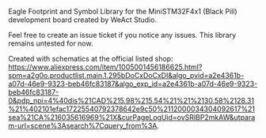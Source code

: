Eagle Footprint and Symbol Library for the MiniSTM32F4x1 (Black Pill) development board created by WeAct Studio.

Feel free to create an issue ticket if you notice any issues. This library remains untested for now.

Created with schematics at the official listed shop: https://www.aliexpress.com/item/1005001456186625.html?spm=a2g0o.productlist.main.1.295bDoCxDoCxDI&algo_pvid=a2e4361b-a07d-46e9-9323-beb46fc83187&algo_exp_id=a2e4361b-a07d-46e9-9323-beb46fc83187-0&pdp_npi=4%40dis%21CAD%215.98%215.54%21%21%2130.58%2128.31%21%402101efac17225540792378642e9c50%2112000034304092617%21sea%21CA%216035616969%21X&curPageLogUid=ovSRlBP2mkAW&utparam-url=scene%3Asearch%7Cquery_from%3A.

